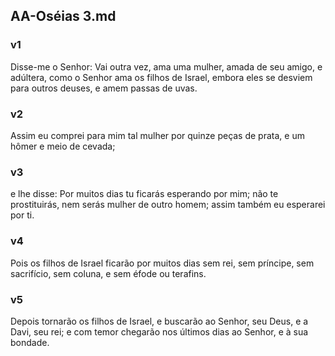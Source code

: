 ## AA-Oséias 3.md
### v1
 Disse-me o Senhor: Vai outra vez, ama uma mulher, amada de seu amigo, e adúltera, como o Senhor ama os filhos de Israel, embora eles se desviem para outros deuses, e amem passas de uvas.
### v2
 Assim eu comprei para mim tal mulher por quinze peças de prata, e um hômer e meio de cevada;
### v3
 e lhe disse: Por muitos dias tu ficarás esperando por mim; não te prostituirás, nem serás mulher de outro homem; assim também eu esperarei por ti.
### v4
 Pois os filhos de Israel ficarão por muitos dias sem rei, sem príncipe, sem sacrifício, sem coluna, e sem éfode ou terafins.
### v5
 Depois tornarão os filhos de Israel, e buscarão ao Senhor, seu Deus, e a Davi, seu rei; e com temor chegarão nos últimos dias ao Senhor, e à sua bondade.
